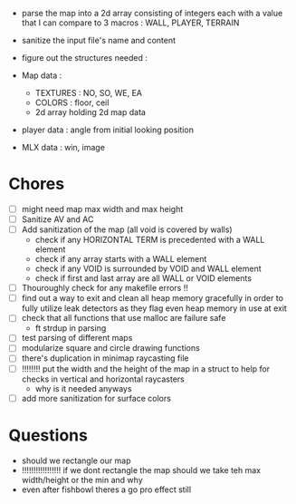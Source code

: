 - parse the map into a 2d array consisting of integers each with a value that I can compare to 3 macros : WALL, PLAYER, TERRAIN
- sanitize the input file's name and content
- figure out the structures needed :

- Map data :

  - TEXTURES : NO, SO, WE, EA
  - COLORS : floor, ceil
  - 2d array holding 2d map data

- player data : angle from initial looking position
- MLX data : win, image


# Chores
- [ ] might need map max width and max height
- [ ] Sanitize AV and AC
- [ ] Add sanitization of the map (all void is covered by walls)
  - check if any HORIZONTAL TERM is precedented with a WALL element
  - check if any array starts with a WALL element
  - check if any VOID is surrounded by VOID and WALL element
  - check if first and last array are all WALL or VOID elements
- [ ] Thouroughly check for any makefile errors !!
- [ ] find out a way to exit and clean all heap memory gracefully in order to fully utilize leak detectors as they flag even heap memory in use at exit 
- [ ] check that all functions that use malloc are failure safe
  - ft strdup in parsing 
- [ ] test parsing of different maps
- [ ] modularize square and circle drawing functions
- [ ] there's duplication in minimap raycasting file
- [ ] !!!!!!!! put the width and the height of the map in a struct to help for checks in vertical and horizontal raycasters
  - why is it needed anyways
- [ ] add more sanitization for surface colors
# Questions

- should we rectangle our map
- !!!!!!!!!!!!!!!!! if we dont rectangle the map should we take teh max width/height or the min and why
- even after fishbowl theres a go pro effect still